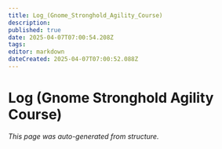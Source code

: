 ```yaml
---
title: Log_(Gnome_Stronghold_Agility_Course)
description: 
published: true
date: 2025-04-07T07:00:54.208Z
tags: 
editor: markdown
dateCreated: 2025-04-07T07:00:52.088Z
---
```


# Log (Gnome Stronghold Agility Course)

*This page was auto-generated from structure.*